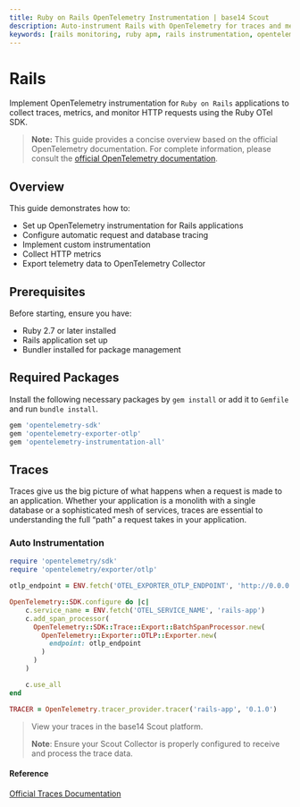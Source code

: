 ```yaml
---
title: Ruby on Rails OpenTelemetry Instrumentation | base14 Scout
description: Auto-instrument Rails with OpenTelemetry for traces and metrics. Complete Ruby APM setup with distributed tracing and database monitoring.
keywords: [rails monitoring, ruby apm, rails instrumentation, opentelemetry rails, ruby on rails monitoring]
---
```


# Rails

Implement OpenTelemetry instrumentation for `Ruby on Rails` applications to
collect traces, metrics, and monitor HTTP requests using the Ruby OTel SDK.

> **Note:** This guide provides a concise overview based on the official
> OpenTelemetry documentation. For complete information, please consult
> the
> [official OpenTelemetry documentation](https://opentelemetry.io/docs/languages/ruby/instrumentation).

## Overview

This guide demonstrates how to:

- Set up OpenTelemetry instrumentation for Rails applications
- Configure automatic request and database tracing
- Implement custom instrumentation
- Collect HTTP metrics
- Export telemetry data to OpenTelemetry Collector

## Prerequisites

Before starting, ensure you have:

- Ruby 2.7 or later installed
- Rails application set up
- Bundler installed for package management

## Required Packages

Install the following necessary packages by `gem install` or add it to
`Gemfile` and run `bundle install`.

```ruby showLineNumbers
gem 'opentelemetry-sdk'
gem 'opentelemetry-exporter-otlp'
gem 'opentelemetry-instrumentation-all'
```

## Traces

Traces give us the big picture of what happens when a request is made to an
application. Whether your application is a monolith with a single
database or a sophisticated mesh of services, traces are essential to
understanding the full “path” a request takes in your application.

### Auto Instrumentation

```ruby showLineNumbers title="config/initializers/otel.rb"
require 'opentelemetry/sdk'
require 'opentelemetry/exporter/otlp'

otlp_endpoint = ENV.fetch('OTEL_EXPORTER_OTLP_ENDPOINT', 'http://0.0.0.0:4318')

OpenTelemetry::SDK.configure do |c|
    c.service_name = ENV.fetch('OTEL_SERVICE_NAME', 'rails-app')
    c.add_span_processor(
      OpenTelemetry::SDK::Trace::Export::BatchSpanProcessor.new(
        OpenTelemetry::Exporter::OTLP::Exporter.new(
          endpoint: otlp_endpoint
        )
      )
    )

    c.use_all
end

TRACER = OpenTelemetry.tracer_provider.tracer('rails-app', '0.1.0')
```

> View your traces in the base14 Scout  platform.
>
> **Note**: Ensure your Scout Collector is properly configured to
> receive and process the trace data.

#### Reference

[Official Traces Documentation](https://opentelemetry.io/docs/concepts/signals/traces/)

